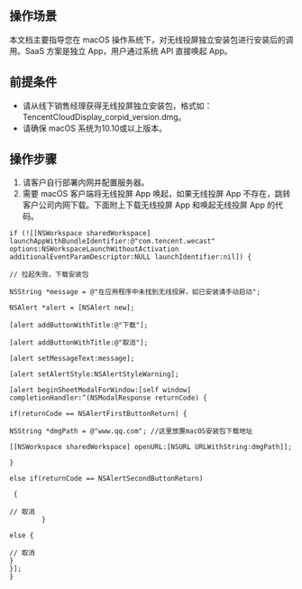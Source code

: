 ## 操作场景
本文档主要指导您在 macOS 操作系统下，对无线投屏独立安装包进行安装后的调用。SaaS 方案是独立 App，用户通过系统 API 直接唤起 App。

## 前提条件
- 请从线下销售经理获得无线投屏独立安装包，格式如：TencentCloudDisplay_corpid_version.dmg。
- 请确保 macOS 系统为10.10或以上版本。



## 操作步骤
1. 请客户自行部署内网并配置服务器。
2. 需要 macOS 客户端将无线投屏 App 唤起，如果无线投屏 App 不存在，跳转客户公司内网下载。下面附上下载无线投屏 App 和唤起无线投屏 App 的代码。

```
if (![[NSWorkspace sharedWorkspace] launchAppWithBundleIdentifier:@"com.tencent.wecast" options:NSWorkspaceLaunchWithoutActivation additionalEventParamDescriptor:NULL launchIdentifier:nil]) {

// 拉起失败，下载安装包

NSString *message = @"在应用程序中未找到无线投屏，如已安装请手动启动";

NSAlert *alert = [NSAlert new];

[alert addButtonWithTitle:@"下载"];

[alert addButtonWithTitle:@"取消"];

[alert setMessageText:message];

[alert setAlertStyle:NSAlertStyleWarning];

[alert beginSheetModalForWindow:[self window] completionHandler:^(NSModalResponse returnCode) {

if(returnCode == NSAlertFirstButtonReturn) {

NSString *dmgPath = @"www.qq.com"; //这里放置macOS安装包下载地址

[[NSWorkspace sharedWorkspace] openURL:[NSURL URLWithString:dmgPath]];

}

else if(returnCode == NSAlertSecondButtonReturn)

 {

// 取消
        }

else {

// 取消
}
}];
}

```
